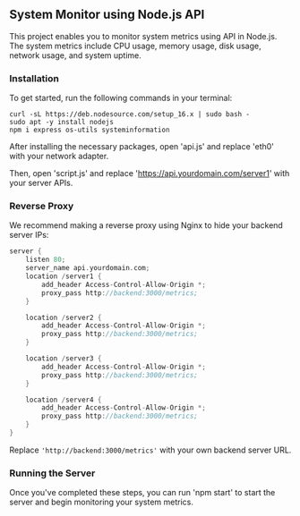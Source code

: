 ## System Monitor using Node.js API

This project enables you to monitor system metrics using API in Node.js. The system metrics include CPU usage, memory usage, disk usage, network usage, and system uptime.

### Installation

To get started, run the following commands in your terminal:

```shell
curl -sL https://deb.nodesource.com/setup_16.x | sudo bash -
sudo apt -y install nodejs
npm i express os-utils systeminformation
```

After installing the necessary packages, open 'api.js' and replace 'eth0' with your network adapter.

Then, open 'script.js' and replace 'https://api.yourdomain.com/server1' with your server APIs.

### Reverse Proxy

We recommend making a reverse proxy using Nginx to hide your backend server IPs:

```go
server {
    listen 80;
    server_name api.yourdomain.com;
    location /server1 {
        add_header Access-Control-Allow-Origin *;
        proxy_pass http://backend:3000/metrics;
    }

    location /server2 {
        add_header Access-Control-Allow-Origin *;
        proxy_pass http://backend:3000/metrics;
    }

    location /server3 {
        add_header Access-Control-Allow-Origin *;
        proxy_pass http://backend:3000/metrics;
    }

    location /server4 {
        add_header Access-Control-Allow-Origin *;
        proxy_pass http://backend:3000/metrics;
    }
}
```


Replace `'http://backend:3000/metrics'` with your own backend server URL.

### Running the Server

Once you've completed these steps, you can run 'npm start' to start the server and begin monitoring your system metrics.
